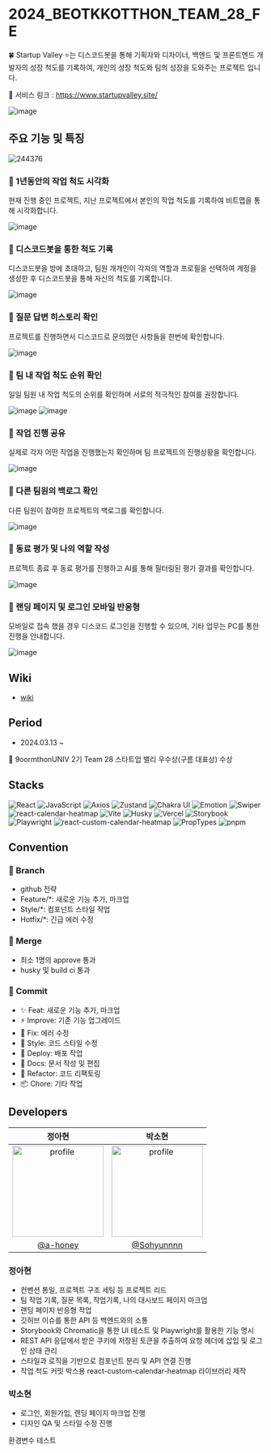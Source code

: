 # 2024_BEOTKKOTTHON_TEAM_28_FE

🍀 Startup Valley ⭐는 디스코드봇을 통해 기획자와 디자이너, 백엔드 및 프론트엔드 개발자의 성장 척도를 기록하여, 개인의 성장 척도와 팀의 성장을 도와주는 프로젝트 입니다.

🔗 서비스 링크 : https://www.startupvalley.site/

![image](https://github.com/user-attachments/assets/c5543e1f-7508-411b-8dc4-ad8b3011176d)

## 주요 기능 및 특징

![244376](https://github.com/goormthon-Univ/2024_BEOTKKOTTHON_TEAM_28_FE/assets/75254185/f1c46c80-636c-4b09-b565-fa768eb5b727)

### 💜 1년동안의 작업 척도 시각화

현재 진행 중인 프로젝트, 지난 프로젝트에서 본인의 작업 척도를 기록하여 비트맵을 통해 시각화합니다.

![image](https://github.com/user-attachments/assets/954f022a-335b-4c2d-94af-5e0b7dfe3c6a)

### 🩷 디스코드봇을 통한 척도 기록

디스코드봇을 방에 초대하고, 팀원 개개인이 각자의 역할과 프로필을 선택하여 계정을 생성한 후 디스코드봇을 통해 자신의 척도를 기록합니다.

![image](https://github.com/user-attachments/assets/e1d54f95-8222-4a66-9ca9-069720d8c016)

### 💙 질문 답변 히스토리 확인

프로젝트를 진행하면서 디스코드로 문의했던 사항들을 한번에 확인합니다.

![image](https://github.com/user-attachments/assets/50323fee-43a3-46bd-b436-85eb22ebb671)

### 💚 팀 내 작업 척도 순위 확인

일일 팀원 내 작업 척도의 순위를 확인하며 서로의 적극적인 참여를 권장합니다.

![image](https://github.com/user-attachments/assets/b43b08ac-68c9-45ae-8b0e-8442160ff06f)
![image](https://github.com/user-attachments/assets/ad6018c9-4585-43cd-91cb-5770318d9aad)

### 💛 작업 진행 공유

실제로 각자 어떤 작업을 진행했는지 확인하며 팀 프로젝트의 진행상황을 확인합니다.

![image](https://github.com/user-attachments/assets/adfba191-df93-4d36-84fc-f4e300248ec6)

### 🧡 다른 팀원의 백로그 확인

다른 팀원이 참여한 프로젝트의 백로그를 확인합니다.

![image](https://github.com/user-attachments/assets/b72cdcfd-f513-4a78-a625-1a5da8eb38d8)

### 🩵 동료 평가 및 나의 역할 작성

프로젝트 종료 후 동료 평가를 진행하고 AI를 통해 필터링된 평가 결과를 확인합니다.

![image](https://github.com/user-attachments/assets/cffa5c4b-0f34-4a53-a2c4-16045add275a)

### 🤎 랜딩 페이지 및 로그인 모바일 반응형

모바일로 접속 했을 경우 디스코드 로그인을 진행할 수 있으며, 기타 업무는 PC를 통한 진행을 안내합니다.

![image](https://github.com/user-attachments/assets/64e74d7f-88f6-485a-9023-95e3af8dfc2b)

## Wiki

- [wiki](https://github.com/goormthon-Univ/2024_BEOTKKOTTHON_TEAM_28_FE/wiki)

## Period

- 2024.03.13 ~ 

🌸 9oormthonUNIV 2기 Team 28 스타트업 밸리 우수상(구름 대표상) 수상

## Stacks

![React](https://img.shields.io/badge/React-61DAFB?style=for-the-badge&logo=react&logoColor=ffffff)
![JavaScript](https://img.shields.io/badge/-JavaScript-F7DF1E?style=for-the-badge&logo=javascript&logoColor=black)
![Axios](https://img.shields.io/badge/Axios-007ACC?style=for-the-badge&logo=axios&logoColor=ffffff)
![Zustand](https://img.shields.io/badge/Zustand-FFD43B?style=for-the-badge&logo=react&logoColor=ffffff)
![Chakra UI](https://img.shields.io/badge/Chakra%20UI-319795?style=for-the-badge&logo=chakra-ui&logoColor=ffffff)
![Emotion](https://img.shields.io/badge/Emotion-DB7093?style=for-the-badge&logo=emotion&logoColor=ffffff)
![Swiper](https://img.shields.io/badge/Swiper-6332F6?style=for-the-badge&logo=swiper&logoColor=ffffff)
![react-calendar-heatmap](https://img.shields.io/badge/react--calendar--heatmap-2A2D2E?style=for-the-badge&logo=react&logoColor=ffffff)
![Vite](https://img.shields.io/badge/Vite-646CFF?style=for-the-badge&logo=vite&logoColor=ffffff)
![Husky](https://img.shields.io/badge/Husky-4E8EE9?style=for-the-badge&logo=husky&logoColor=ffffff)
![Vercel](https://img.shields.io/badge/Vercel-000000?style=for-the-badge&logo=vercel&logoColor=ffffff)
![Storybook](https://img.shields.io/badge/Storybook-FF4785?style=for-the-badge&logo=storybook&logoColor=ffffff)
![Playwright](https://img.shields.io/badge/Playwright-2EAD33?style=for-the-badge&logo=playwright&logoColor=ffffff)
![react-custom-calendar-heatmap](https://img.shields.io/badge/react--custom--calendar--heatmap-FF5733?style=for-the-badge&logo=react&logoColor=ffffff)
![PropTypes](https://img.shields.io/badge/PropTypes-61DAFB?style=for-the-badge&logo=react&logoColor=ffffff)
![pnpm](https://img.shields.io/badge/pnpm-F69220?style=for-the-badge&logo=pnpm&logoColor=ffffff)

## Convention

### 📢 Branch

- github 전략
- Feature/\*: 새로운 기능 추가, 마크업
- Style/\*: 컴포넌트 스타일 작업
- Hotfix/\*: 긴급 에러 수정

### 🌸 Merge

- 최소 1명의 approve 통과
- husky 및 build ci 통과

### 🌈 Commit

- ✨ Feat: 새로운 기능 추가, 마크업
- ⚡️ Improve: 기존 기능 업그레이드
- 🐛 Fix: 에러 수정
- 💄 Style: 코드 스타일 수정
- 🚀 Deploy: 배포 작업
- 📝 Docs: 문서 작성 및 편집
- 🔨 Refactor: 코드 리팩토링
- 📦 Chore: 기타 작업

## Developers

|                                              정아현                                              |                                               박소현                                               |
| :----------------------------------------------------------------------------------------------: | :------------------------------------------------------------------------------------------------: |
| <img src="https://avatars.githubusercontent.com/a-honey" alt="profile" width="180" height="180"> | <img src="https://avatars.githubusercontent.com/Sohyunnnn" alt="profile" width="180" height="180"> |
|                              [@a-honey](https://github.com/a-honey)                              |                             [@Sohyunnnn](https://github.com/Sohyunnnn)                             |

### 정아현

- 컨벤션 통일, 프로젝트 구조 세팅 등 프로젝트 리드
- 팀 작업 기록, 질문 목록, 작업기록, 나의 대시보드 페이지 마크업
- 랜딩 페이지 반응형 작업
- 깃허브 이슈를 통한 API 등 백엔드와의 소통
- Storybook와 Chromatic을 통한 UI 테스트 및 Playwright를 활용한 기능 명시
- REST API 응답에서 받은 쿠키에 저장된 토큰을 추출하여 요청 헤더에 삽입 및 로그인 상태 관리
- 스타일과 로직을 기반으로 컴포넌트 분리 및 API 연결 진행
- 작업 척도 커밋 박스용 react-custom-calendar-heatmap 라이브러리 제작

### 박소현

- 로그인, 회원가입, 랜딩 페이지 마크업 진행
- 디자인 QA 및 스타일 수정 진행

환경변수 테스트
